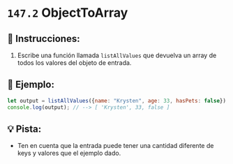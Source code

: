 # `147.2` ObjectToArray

## 📝 Instrucciones:

1. Escribe una función llamada `listAllValues` que devuelva un array de todos los valores del objeto de entrada.

## 📎 Ejemplo:

```js
let output = listAllValues({name: "Krysten", age: 33, hasPets: false});
console.log(output); // --> [ 'Krysten', 33, false ]
```

## 💡 Pista:

+ Ten en cuenta que la entrada puede tener una cantidad diferente de keys y valores que el ejemplo dado.
